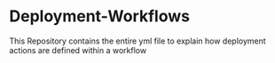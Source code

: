 # Deployment-Workflows
This Repository contains the entire yml file to explain how deployment actions are defined within a workflow
